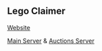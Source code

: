 ## Lego Claimer

[Website](https://legoon.top)

[Main Server](https://discord.gg/samourai) & [Auctions Server](https://discord.gg/auctions)
